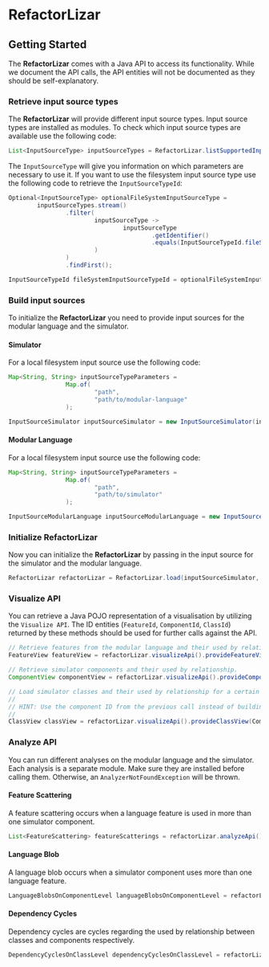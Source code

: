 # RefactorLizar

## Getting Started

The **RefactorLizar** comes with a Java API to access its functionality.
While we document the API calls, the API entities will not be documented as they should be self-explanatory.

### Retrieve input source types

The **RefactorLizar** will provide different input source types. 
Input source types are installed as modules.
To check which input source types are available use the following code:

```java
List<InputSourceType> inputSourceTypes = RefactorLizar.listSupportedInputSourceTypes();
``` 

The `InputSourceType` will give you information on which parameters are necessary to use it.
If you want to use the filesystem input source type use the following code to retrieve the `InputSourceTypeId`:

```java
Optional<InputSourceType> optionalFileSystemInputSourceType =
        inputSourceTypes.stream()
                .filter(
                        inputSourceType ->
                                inputSourceType
                                        .getIdentifier()
                                        .equals(InputSourceTypeId.fileSystem()
                        )
                )
                .findFirst();

InputSourceTypeId fileSystemInputSourceTypeId = optionalFileSystemInputSourceType.get().getIdentifier();
```

### Build input sources

To initialize the **RefactorLizar** you need to provide input sources for the modular language and the simulator.

#### Simulator

For a local filesystem input source use the following code:

```java
Map<String, String> inputSourceTypeParameters =
                Map.of(
                        "path",
                        "path/to/modular-language"
                );

InputSourceSimulator inputSourceSimulator = new InputSourceSimulator(inputSourceTypeId, inputSourceTypeParameters);
```

#### Modular Language

For a local filesystem input source use the following code:

```java
Map<String, String> inputSourceTypeParameters =
                Map.of(
                        "path",
                        "path/to/simulator"
                );

InputSourceModularLanguage inputSourceModularLanguage = new InputSourceModularLanguage(inputSourceTypeId, inputSourceTypeParameters);
```

### Initialize RefactorLizar

Now you can initialize the **RefactorLizar** by passing in the input source for the simulator and the modular language.

```java
RefactorLizar refactorLizar = RefactorLizar.load(inputSourceSimulator, inputSourceModularLanguage);
```

### Visualize API

You can retrieve a Java POJO representation of a visualisation by utilizing the `Visualize API`.
The ID entities (`FeatureId`, `ComponentId`, `ClassId`) returned by these methods should be used for further calls against the API.

```java
// Retrieve features from the modular language and their used by relationship.
FeatureView featureView = refactorLizar.visualizeApi().provideFeatureView();

// Retrieve simulator components and their used by relationship.
ComponentView componentView = refactorLizar.visualizeApi().provideComponentView();

// Load simulator classes and their used by relationship for a certain component.
//
// HINT: Use the component ID from the previous call instead of building it yourself.
//
ClassView classView = refactorLizar.visualizeApi().provideClassView(ComponentId.of("component_name"));
```

### Analyze API

You can run different analyses on the modular language and the simulator.
Each analysis is a separate module.
Make sure they are installed before calling them.
Otherwise, an `AnalyzerNotFoundException` will be thrown.

#### Feature Scattering

A feature scattering occurs when a language feature is used in more than one simulator component.

```java
List<FeatureScattering> featureScatterings = refactorLizar.analyzeApi().detectFeatureScattering();
```

#### Language Blob

A language blob occurs when a simulator component uses more than one language feature.

```java
LanguageBlobsOnComponentLevel languageBlobsOnComponentLevel = refactorLizar.analyzeApi().detectLanguageBlobsOnComponentLevel();
```

#### Dependency Cycles

Dependency cycles are cycles regarding the used by relationship between classes and components respectively.

```java
DependencyCyclesOnClassLevel dependencyCyclesOnClassLevel = refactorLizar.analyzeApi().detectDependencyCyclesOnClassLevel();
```
